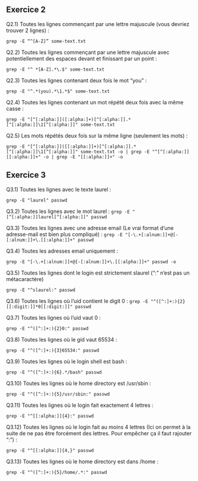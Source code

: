 ## Exercice 2
Q2.1) Toutes les lignes commençant par une lettre majuscule (vous devriez trouver 2 lignes) :

`grep -E “^[A-Z]” some-text.txt`

Q2.2) Toutes les lignes commençant par une lettre majuscule avec potentiellement des espaces devant et finissant par un point :

`grep -E "^ *[A-Z].*\.$" some-text.txt`

Q2.3) Toutes les lignes contenant deux fois le mot “you” :

`grep -E "^.*(you).*\1.*$" some-text.txt`

Q2.4) Toutes les lignes contenant un mot répété deux fois avec la même casse :

`grep -E "[^[:alpha:]]([:alpha:]+)[^[:alpha:]].*[^[:alpha:]]\1[^[:alpha:]]" some-text.txt`

Q2.5) Les mots répétés deux fois sur la même ligne (seulement les mots) :

`grep -E "[^[:alpha:]]([[:alpha:]]+)[^[:alpha:]].*[^[:alpha:]]\1[^[:alpha:]]" some-text.txt -o | grep -E
"^[^[:alpha:]][[:alpha:]]+" -o | grep -E "[[:alpha:]]+" -o`

## Exercice 3

Q3.1) Toutes les lignes avec le texte laurel :

`grep -E "laurel" passwd`

Q3.2) Toutes les lignes avec le mot laurel :
`grep -E "[^[:alpha:]]laurel[^[:alpha:]]" passwd`

Q3.3) Toutes les lignes avec une adresse email (Le vrai format d’une adresse-mail est bien plus compliqué) :
`grep -E "[-\.+[:alnum:]]+@[-[:alnum:]]+\.[[:alpha:]]+" passwd`

Q3.4) Toutes les adresses email uniquement :

`grep -E "[-\.+[:alnum:]]+@[-[:alnum:]]+\.[[:alpha:]]+" passwd -o`

Q3.5) Toutes les lignes dont le login est strictement slaurel (“:” n’est pas un métacaractère)

`grep -E "^slaurel:" passwd`

Q3.6) Toutes les lignes où l’uid contient le digit 0 : `grep -E "^([^:]+:){2}[[:digit:]]*0[[:digit:]]" passwd`

Q3.7) Toutes les lignes où l’uid vaut 0 :

`grep -E "^([^:]+:){2}0:" passwd`

Q3.8) Toutes les lignes où le gid vaut 65534 :

`grep -E "^([^:]+:){3}65534:" passwd`

Q3.9) Toutes les lignes où le login shell est bash :

`grep -E "^([^:]+:){6}.*/bash" passwd`

Q3.10) Toutes les lignes où le home directory est /usr/sbin :

`grep -E "^([^:]+:){5}/usr/sbin:" passwd`

Q3.11) Toutes les lignes où le login fait exactement 4 lettres :

`grep -E "^[[:alpha:]]{4}:" passwd`

Q3.12) Toutes les lignes où le login fait au moins 4 lettres (Ici on permet à la suite de ne pas être forcément des lettres. Pour empêcher ça il faut rajouter “:”) :

`grep -E "^[[:alpha:]]{4,}" passwd`

Q3.13) Toutes les lignes où le home directory est dans /home :

`grep -E "^([^:]+:){5}/home/.*:" passwd`



